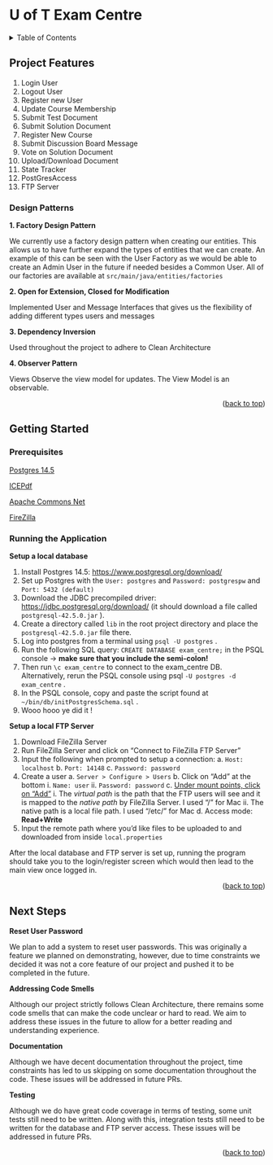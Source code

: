 <a name="readme-top"></a>
# U of T Exam Centre

<!-- TABLE OF CONTENTS -->
<details>
  <summary>Table of Contents</summary>
  <ol>
    <li>
      <a href="#project-features">Project Features</a>
    </li>
    <li>
      <a href="#getting-started">Getting Started</a>
      <ul>
        <li><a href="#prerequisites">Prerequisites</a></li>
      </ul>
      <ul>
        <li><a href="#running-the-application">Running the Application</a></li>
      </ul>
    <li>
      <a href="#next-steps">Next Steps</a>
    </li>
  </ol>
</details>

## Project Features
1. Login User
2. Logout User
3. Register new User
4. Update Course Membership
5. Submit Test Document
6. Submit Solution Document
7. Register New Course
8. Submit Discussion Board Message
9. Vote on Solution Document
10. Upload/Download Document
11. State Tracker
12. PostGresAccess
13. FTP Server


### Design Patterns
**1. Factory Design Pattern** 

We currently use a factory design pattern when creating our entities. This allows us to have further expand the types of entities that we can create. An example of this can be seen with the User Factory as we would be able to create an Admin User in the future if needed besides a Common User. All of our factories are available at `src/main/java/entities/factories`

**2. Open for Extension, Closed for Modification**

Implemented User and Message Interfaces that gives us the flexibility of adding different types users and messages 

**3. Dependency Inversion**

Used throughout the project to adhere to Clean Architecture

**4. Observer Pattern**

Views Observe the view  model for updates. The View Model is an observable.


<p align="right">(<a href="#readme-top">back to top</a>)</p>

## Getting Started

### Prerequisites
 [Postgres 14.5](https://www.postgresql.org/download/)
 
 [ICEPdf](https://github.com/pcorless/icepdf)
 
 [Apache Commons Net](https://commons.apache.org/proper/commons-net/download_net.cgi)
 
 [FireZilla](https://filezilla-project.org/download.php?type=server)


### Running the Application
**Setup a local database**

1. Install Postgres 14.5: https://www.postgresql.org/download/
2. Set up Postgres with the `User: postgres` and `Password: postgrespw` and `Port: 5432 (default)` 
3. Download the JDBC precompiled driver: https://jdbc.postgresql.org/download/ (it should download a file called `postgresql-42.5.0.jar` ).
4. Create a directory called `lib` in the root project directory and place the `postgresql-42.5.0.jar` file there.
5. Log into postgres from a terminal using `psql -U postgres` .
6. Run the following SQL query: `CREATE DATABASE exam_centre;` in the PSQL console -> **make sure that you include the semi-colon!**
7. Then run `\c exam_centre` to connect to the exam_centre DB. Alternatively, rerun the PSQL console using psql `-U postgres -d exam_centre` .
8. In the PSQL console, copy and paste the script found at `~/bin/db/initPostgresSchema.sql` .
9. Wooo hooo ye did it !


**Setup a local FTP Server**

1. Download FileZilla Server
2. Run FileZilla Server and click on “Connect to FileZilla FTP Server”
3. Input the following when prompted to setup a connection:
  a. `Host: localhost`
  b. `Port: 14148`
  c. `Password: password`
4. Create a user
  a. `Server > Configure > Users`
  b. Click on “Add” at the bottom
    i. `Name: user`
    ii. `Password: password`
  c. [Under mount points, click on “Add”](https://filezillapro.com/docs/server/advanced-options/filezilla-server-group-panel/#:~:text=To%20share%20files%20and%20directories,native%20path%20by%20FileZilla%20Server.)
    i. The *virtual path* is the path that the FTP users will see and it is mapped to the *native path* by FileZilla Server. I used “/” for Mac
    ii. The native path is a local file path. I used “/etc/” for Mac
  d. Access mode: **Read+Write**
5. Input the remote path where you’d like files to be uploaded to and downloaded from inside `local.properties`

After the local database and FTP server is set up, running the program should take you to the login/register screen which would then lead to the main view once logged in.

<p align="right">(<a href="#readme-top">back to top</a>)</p>

## Next Steps
 **Reset User Password** 
 
 We plan to add a system to reset user passwords. This was originally a feature we planned on demonstrating, however, due to time constraints we decided it was not a core feature of our project and pushed it to be completed in the future.
 
 **Addressing Code Smells**
 
 Although our project strictly follows Clean Architecture, there remains some code smells that can make the code unclear or hard to read. We aim to address these issues in the future to allow for a better reading and understanding experience.
 
 **Documentation**
 
 Although we have decent documentation throughout the project, time constraints has led to us skipping on some documentation throughout the code. These issues will be addressed in future PRs.
 
 **Testing**
 
 Although we do have great code coverage in terms of testing, some unit tests still need to be written. Along with this, integration tests still need to be written for the database and FTP server access. These issues will be addressed in future PRs.

<p align="right">(<a href="#readme-top">back to top</a>)</p>
